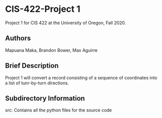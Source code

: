 # CIS-422-Project 1

Project 1 for CIS 422 at the University of Oregon, Fall 2020.

## Authors

Mapuana Maka, Brandon Bower, Max Aguirre

## Brief Description

Project 1 will convert a record consisting of a sequence of coordinates into a list of tunr-by-turn directions.

## Subdirectory Information

src: Contains all the python files for the source code
